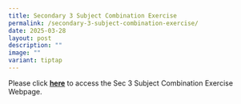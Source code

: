 ```yaml
---
title: Secondary 3 Subject Combination Exercise
permalink: /secondary-3-subject-combination-exercise/
date: 2025-03-28
layout: post
description: ""
image: ""
variant: tiptap
---
```

<p>Please click <strong><a href="https://for.edu.sg/s3subjectcombi" rel="noopener nofollow" target="_blank">here</a></strong> to
access the Sec 3 Subject Combination Exercise Webpage.</p>